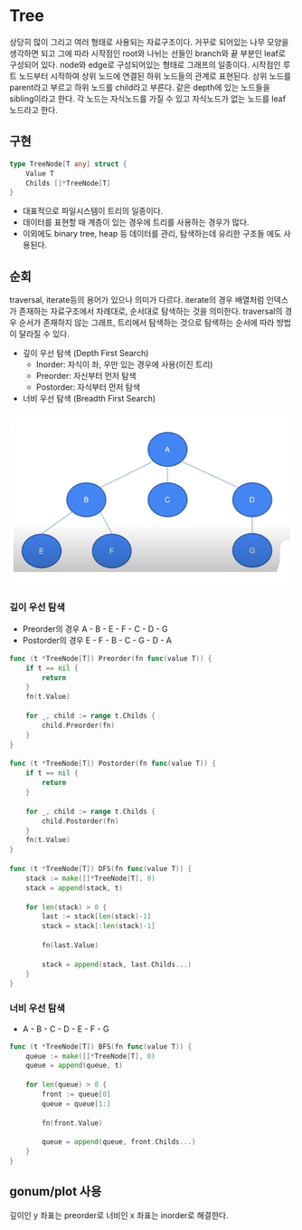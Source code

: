# Tree
상당히 많이 그리고 여러 형태로 사용되는 자료구조이다. 거꾸로 되어있는 나무 모양을 생각하면 되고 그에 따라 시작점인 root와 나뉘는 선들인 branch와 끝 부분인 leaf로 구성되어 있다. node와 edge로 구성되어있는 형태로 그래프의 일종이다. 시작점인 루트 노드부터 시작하여 상위 노드에 연결된 하위 노드들의 관계로 표현된다. 상위 노드를 parent라고 부르고 하위 노드를 child라고 부른다. 같은 depth에 있는 노드들을 sibling이라고 한다. 각 노드는 자식노드를 가질 수 있고 자식노드가 없는 노드를 leaf 노드라고 한다. 

## 구현

```go
type TreeNode[T any] struct {
	Value T
	Childs []*TreeNode[T]
}
```
- 대표적으로 파일시스템이 트리의 일종이다. 
- 데이터를 표현할 때 계층이 있는 경우에 트리를 사용하는 경우가 많다.  
- 이외에도 binary tree, heap 등 데이터를 관리, 탐색하는데 유리한 구조들 에도 사용된다. 

## 순회
traversal, iterate등의 용어가 있으나 의미가 다르다. iterate의 경우 배열처럼 인덱스가 존재하는 자료구조에서 차례대로, 순서대로 탐색하는 것을 의미한다. traversal의 경우 순서가 존재하지 않는 그래프, 트리에서 탐색하는 것으로 탐색하는 순서에 따라 방법이 달라질 수 있다.

- 깊이 우선 탐색 (Depth First Search)
	- Inorder: 자식이 좌, 우만 있는 경우에 사용(이진 트리)
	- Preorder: 자신부터 먼저 탐색
	- Postorder: 자식부터 먼저 탐색
- 너비 우선 탐색 (Breadth First Search)

![](images/Pasted%20image%2020230615091506.png)
### 깊이 우선 탐색
- Preorder의 경우 A - B - E - F - C - D - G
- Postorder의 경우 E - F - B - C - G - D - A

```go
func (t *TreeNode[T]) Preorder(fn func(value T)) {
	if t == nil {
		return
	}
	fn(t.Value)

	for _, child := range t.Childs {
		child.Preorder(fn)
	}
}

func (t *TreeNode[T]) Postorder(fn func(value T)) {
	if t == nil {
		return
	}
	
	for _, child := range t.Childs {
		child.Postorder(fn)
	}
	fn(t.Value)
}

func (t *TreeNode[T]) DFS(fn func(value T)) {
	stack := make([]*TreeNode[T], 0)
	stack = append(stack, t)

	for len(stack) > 0 {
		last := stack[len(stack)-1]
		stack = stack[:len(stack)-1]

		fn(last.Value)

		stack = append(stack, last.Childs...)
	}
}
```

### 너비 우선 탐색
- A - B - C - D - E - F - G
```go
func (t *TreeNode[T]) BFS(fn func(value T)) {
	queue := make([]*TreeNode[T], 0)
	queue = append(queue, t)

	for len(queue) > 0 {
		front := queue[0]
		queue = queue[1:]

		fn(front.Value)

		queue = append(queue, front.Childs...)
	}
}
```

## gonum/plot 사용

깊이인 y 좌표는 preorder로 너비인 x 좌표는 inorder로 해결한다.


